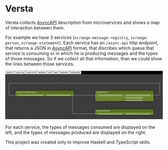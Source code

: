 # Versta

Versta collects [AsyncAPI](https://www.asyncapi.com/) description from microservices and shows a map of interaction between them.

For example we have 3 services (`scrooge-message-registry`, `scrooge-person`, `scrooge-statement`). Each service has an `/async-api` http endpoint, that returns a JSON in [AsyncAPI](https://www.asyncapi.com/) format, that discribes which queue that service is consuming or in which he is producing messages and the types of those messages. So if we collect all that information, than we could show the links between those services. 

![schema](./doc/screen1.png)

For each service, the types of messages consumed are displayed on the left, and the types of messages produced are displayed on the right.

This project was created only to improve Haskell and TypeScript skills.
